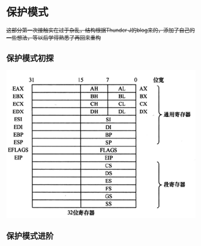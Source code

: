 # 保护模式

~~这部分第一次接触实在过于杂乱，结构根据Thunder J的blog来的，添加了自己的一些想法，等以后学得熟悉了再回来重构~~

## 保护模式初探

![image-20200711010518407](img/image-20200711010518407.png)

## 保护模式进阶